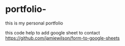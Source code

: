 # portfolio-
this is my personal portfolio




this code help to add google sheet to contact
https://github.com/jamiewilson/form-to-google-sheets
